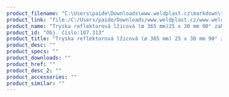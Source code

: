 ```yaml
---
product_filename: "C:\Users\paide\Downloads\www.weldplast.cz\markdown\tryska-reflektorova-lzicova-o-365-mm-25-x-30-mm-90-zahnuta.md"
product_link: "file:/C:/Users/paide/Downloads/www.weldplast.cz/www.weldplast.cz/sk/tryska-reflektorova-lzicova-o-365-mm-25-x-30-mm-90-zahnuta"
product_name: "Tryska reflektorová lžicová (ø 365 mm)25 x 30 mm 90° zahnutá"
product_id: "Obj. číslo:107.313"
product_title: "Tryska reflektorová lžicová (ø 365 mm) 25 x 30 mm 90° zahnutá | Weldplast"
product_desc: ""
product_specs: ""
product_downloads: ""
product_href: ""
product_desc_2: ""
product_accessories: ""
product_similar: ""
---
```

